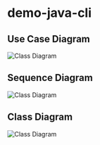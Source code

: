 # demo-java-cli

## Use Case Diagram
![Class Diagram](http://www.plantuml.com/plantuml/proxy?src=https://raw.githubusercontent.com/djvelimir/demo-java-cli/main/diagrams/UseCase.puml)

## Sequence Diagram
![Class Diagram](http://www.plantuml.com/plantuml/proxy?v=1&src=https://raw.githubusercontent.com/djvelimir/demo-java-cli/main/diagrams/Sequence.puml)

## Class Diagram
![Class Diagram](http://www.plantuml.com/plantuml/proxy?v=5&src=https://raw.githubusercontent.com/djvelimir/demo-java-cli/main/diagrams/Class.puml)
